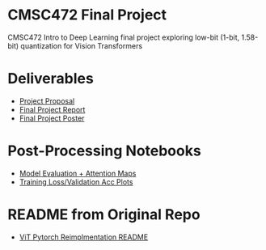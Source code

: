 # CMSC472 Final Project
CMSC472 Intro to Deep Learning final project exploring low-bit (1-bit, 1.58-bit) quantization for Vision Transformers

# Deliverables
+ [Project Proposal](CMSC472_Project_Proposal)
+ [Final Project Report]()
+ [Final Project Poster]()

# Post-Processing Notebooks
+ [Model Evaluation + Attention Maps](evaluation.ipynb)
+ [Training Loss/Validation Acc Plots](plots.ipynb)

# README from Original Repo
+ [ViT Pytorch Reimplmentation README](ViT_README.md)
